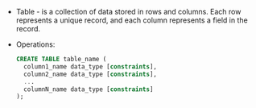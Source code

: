 - Table - is a collection of data stored in rows and columns. Each row represents a unique record, and each column represents a field in the record.

- Operations: 
  ```sql
  CREATE TABLE table_name (
    column1_name data_type [constraints],
    column2_name data_type [constraints],
    ...
    columnN_name data_type [constraints]
  ); 
  ```